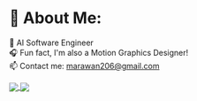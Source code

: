 # 💫 About Me:
🔭 AI Software Engineer <br> 🎧 Fun fact, I'm also a Motion Graphics Designer! <br>📫 Contact me: marawan206@gmail.com

<a href="https://github.com/anuraghazra/github-readme-stats">
  <img align="center" src="https://github-readme-stats.vercel.app/api?username=marawan206&count_private=true&show_icons=true&include_all_commits=true&hide_border=true&hide_title=true" />
</a>
<a href="https://github.com/anuraghazra/github-readme-stats">
  <img align="center" src="https://github-readme-stats.vercel.app/api/top-langs/?username=marawan206&langs_count=3&hide_title=true&hide_border=true" />
</a>
